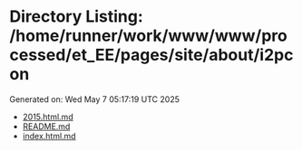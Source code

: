 # Directory Listing: /home/runner/work/www/www/processed/et_EE/pages/site/about/i2pcon
Generated on: Wed May  7 05:17:19 UTC 2025

- [2015.html.md](2015.html.md)
- [README.md](README.md)
- [index.html.md](index.html.md)
